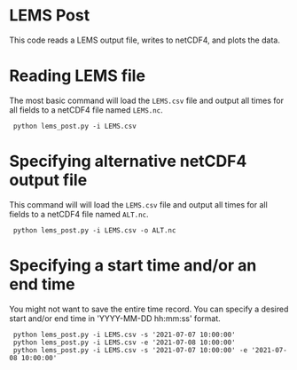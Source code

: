 # LEMS Post
This code reads a LEMS output file, writes to netCDF4, and plots the data.

# Reading LEMS file
The most basic command will load the `LEMS.csv` file and output all times for all fields to a netCDF4 file named `LEMS.nc`. 

```
 python lems_post.py -i LEMS.csv
```

# Specifying alternative netCDF4 output file
This command will will load the `LEMS.csv` file and output all times for all fields to a netCDF4 file named `ALT.nc`.

```
 python lems_post.py -i LEMS.csv -o ALT.nc
```

# Specifying a start time and/or an end time
You might not want to save the entire time record. You can specify a desired start and/or end time in 'YYYY-MM-DD hh:mm:ss' format.
```
 python lems_post.py -i LEMS.csv -s '2021-07-07 10:00:00'
 python lems_post.py -i LEMS.csv -e '2021-07-08 10:00:00'
 python lems_post.py -i LEMS.csv -s '2021-07-07 10:00:00' -e '2021-07-08 10:00:00'
```
